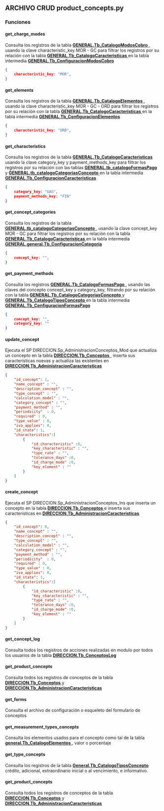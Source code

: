 ## ARCHIVO CRUD product_concepts.py

### Funciones
#### get_charge_modes

Consulta los registros de la tabla <a href="../../../../../sistema/direccion/direccion/#generalproducto"> 
    <strong>GENERAL.Tb_CatalogoModosCobro</strong>
  </a>, usando la clave characteristic_key MOR - GC para filtrar los registros por su relación con la tabla  <a href="../../../../../sistema/direccion/direccion/#generalproducto"> 
    <strong>GENERAL.Tb_CatalogoCaracteristicas</strong>
  </a> en la tabla intermedia <a href="../../../../../sistema/direccion/direccion/#generalproducto"> 
    <strong>GENERAL.Tb_ConfiguracionModosCobro</strong>
  </a>
  
``` json title="Payload de entrada"
{
    characteristic_key: "MOR",
}
```
#### get_elements

Consulta los registros de la tabla <a href="../../../../../sistema/direccion/direccion/#generalproducto"> 
    <strong>GENERAL.Tb_CatalogoElementos</strong>
  </a>, usando la clave characteristic_key MOR - GC - ORD para filtrar los registros por su relación con la tabla <a href="../../../../../sistema/direccion/direccion/#generalproducto"> 
    <strong>GENERAL.Tb_CatalogoCaracteristicas</strong>
  </a> en la tabla intermedia <a href="../../../../../sistema/direccion/direccion/#generalproducto"> 
    <strong>GENERAL.Tb_ConfiguracionElementos</strong>
  </a>

``` json title="Payload de entrada"
{
    characteristic_key: "ORD",
}
```
#### get_characteristics

Consulta los registros de la tabla <a href="../../../../../sistema/direccion/direccion/#generalproducto"> 
    <strong>GENERAL.Tb_CatalogoCaracteristicas</strong>
  </a> usando la clave category_key y payment_methods_key  para filtrar los registros por su relación con las tablas <a href="../../../../../sistema/direccion/direccion/#generalproducto"> 
    <strong>GENERAL.tb_catalogoFormasPago</strong>
  </a> y <a href="../../../../../sistema/direccion/direccion/#generalproducto"> 
    <strong>GENERAL.tb_catalogoCategoriasConcepto</strong>
  </a> en la tabla intermedia <a href="../../../../../sistema/direccion/direccion/#generalproducto"> 
    <strong>GENERAL.Tb_ConfiguracionCaracteristicas</strong>
  </a>
  
``` json title="Payload de entrada"
{
    category_key: "GAS",
    payment_methods_key: "FIN"
}
```
#### get_concept_categories

Consulta los registros de la tabla <a href="../../../../../sistema/direccion/direccion/#generalproducto"> 
    <strong>GENERAL.tb_catalogoCategoriasConcepto</strong>
  </a>, usando la clave concept_key MOR - GC para filtrar los registros por su relación con la tabla  <a href="../../../../../sistema/direccion/direccion/#generalproducto"> 
    <strong>GENERAL.Tb_CatalogoCaracteristicas</strong>
  </a> en la tabla intermedia <a href="../../../../../sistema/direccion/direccion/#generalproducto"> 
    <strong>GENERAL.general.Tb_ConfiguracionCategoria</strong>
  </a>
  
``` json title="Payload de entrada"
{
    concept_key: "",
}
```
#### get_payment_methods

Consulta los registros <a href="../../../../../sistema/direccion/direccion/#generalproducto"> 
    <strong>GENERAL.Tb_CatalogoFormasPago</strong>
  </a>, usando las claves del concepto concept_key y category_key, filtrando por su relación con la tabla <a href="../../../../../sistema/direccion/direccion/#generalproducto"> 
    <strong>GENERAL.Tb_CatalogoCategoriasConcepto</strong>
  </a> y  <a href="../../../../../sistema/direccion/direccion/#generalproducto"> 
    <strong>GENERAL.Tb_CatalogoTiposConcepto</strong>
  </a> en la tabla intermedia  <a href="../../../../../sistema/direccion/direccion/#generalproducto"> 
    <strong>GENERAL.Tb_ConfiguracionFormasPago</strong>
  </a>
  
``` json title="Payload de entrada"
{
    concept_key: "",
    category_key: ""
}
```
#### update_concept

Ejecuta el SP DIRECCION.Sp_AdministracionConceptos_Mod que actualiza un concepto en la tabla  <a href="../../../../../sistema/direccion/direccion/#generalproducto"> 
    <strong>DIRECCION.Tb_Conceptos</strong>
  </a> , inserta sus características nuevas y actualiza las existentes en  <a href="../../../../../sistema/direccion/direccion/#generalproducto"> 
    <strong>DIRECCION.Tb_AdministracionCaracteristicas</strong>
  </a> 
  
``` json title="Payload de entrada"
{
    "id_concept": 1,
    "name_concept" : "",
    "description_concept" : "",
    "type_concept" : "",
    "calculation_model" : "",
    "category_concept" : "",
    "payment_method" : "",
    "periodicity"  : 0,
    "required" : 0,
    "type_value" : 0,
    "iva_applies": 0,
    "id_state": 1,
    "characteristics":[
        {
            "id_characteristic" :0,
            "key_characteristic" : "",
            "type_rate" : "",
            "tolerance_days" :0,
            "id_charge_mode" :0,
            "key_element" : ""
        }
    ]
}
```
#### create_concept

Ejecuta el SP DIRECCION.Sp_AdministracionConceptos_Ins que inserta un concepto en la tabla  <a href="../../../../../sistema/direccion/direccion/#generalproducto"> 
    <strong>DIRECCION.Tb_Conceptos</strong>
  </a> e inserta sus características en  <a href="../../../../../sistema/direccion/direccion/#generalproducto"> 
    <strong>DIRECCION.Tb_AdministracionCaracteristicas</strong>
  </a> 
  
``` json title="Payload de entrada"
{
    "id_concept": 0,
    "name_concept" : "",
    "description_concept" : "",
    "type_concept" : "",
    "calculation_model" : "",
    "category_concept" : "",
    "payment_method" : "",
    "periodicity"  : 0,
    "required" : 0,
    "type_value" : 0,
    "iva_applies": 0,
    "id_state": 1,
    "characteristics":[
        {
            "id_characteristic" :0,
            "key_characteristic" : "",
            "type_rate" : "",
            "tolerance_days" :0,
            "id_charge_mode" :0,
            "key_element" : ""
        }
    ]
}
```
#### get_concept_log

Consulta todos los registros de acciones realizadas en modulo por todos los usuarios de la tabla  <a href="../../../../../sistema/direccion/direccion/#generalproducto"> 
    <strong>DIRECCION.Tb_ConceptosLog</strong>
  </a>
#### get_product_concepts

Consulta todos los registros de conceptos de la tabla  <a href="../../../../../sistema/direccion/direccion/#generalproducto"> 
    <strong>DIRECCION.Tb_Conceptos</strong>
  </a> y <a href="../../../../../sistema/direccion/direccion/#generalproducto"> 
    <strong>DIRECCION.Tb_AdministracionCaracteristicas</strong>
  </a> 
#### get_forms

Consulta el archivo de configuración o esqueleto del formulario de conceptos
#### get_measurement_types_concepts

Consulta los elementos usados para el concepto como tal de la tabla  <a href="../../../../../sistema/direccion/direccion/#generalproducto"> 
    <strong>general.Tb_CatalogoElementos</strong>
  </a> , valor o porcentaje
#### get_type_concepts

Consulta los registros de la tabla <a href="../../../../../sistema/direccion/direccion/#generalproducto"> 
    <strong>General.Tb_CatalogoTiposConcepto</strong>
  </a>  crédito, adicional, extraordinario inicial o al vencimiento, e informativo.
#### get_product_concepts

Consulta todos los registros de conceptos de la tabla  <a href="../../../../../sistema/direccion/direccion/#generalproducto"> 
    <strong>DIRECCION.Tb_Conceptos</strong>
  </a> y <a href="../../../../../sistema/direccion/direccion/#generalproducto"> 
    <strong>DIRECCION.Tb_AdministracionCaracteristicas</strong>
  </a> 

